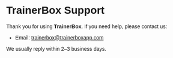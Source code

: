 
<!DOCTYPE html>
<html lang="en">
<head>
  <meta charset="UTF-8">
  <meta name="viewport" content="width=device-width, initial-scale=1.0">
</head>
<body style="font-family: sans-serif; max-width: 600px; margin: auto; padding: 2rem;">
  <h1>TrainerBox Support</h1>
  <p>
    Thank you for using <strong>TrainerBox</strong>.  
    If you need help, please contact us:
  </p>
  <ul>
    <li>Email: <a href="mailto:trainerbox@trainerboxapp.com">trainerbox@trainerboxapp.com</a></li>
  </ul>
  <p>
    We usually reply within 2–3 business days.
  </p>
</body>
</html>
